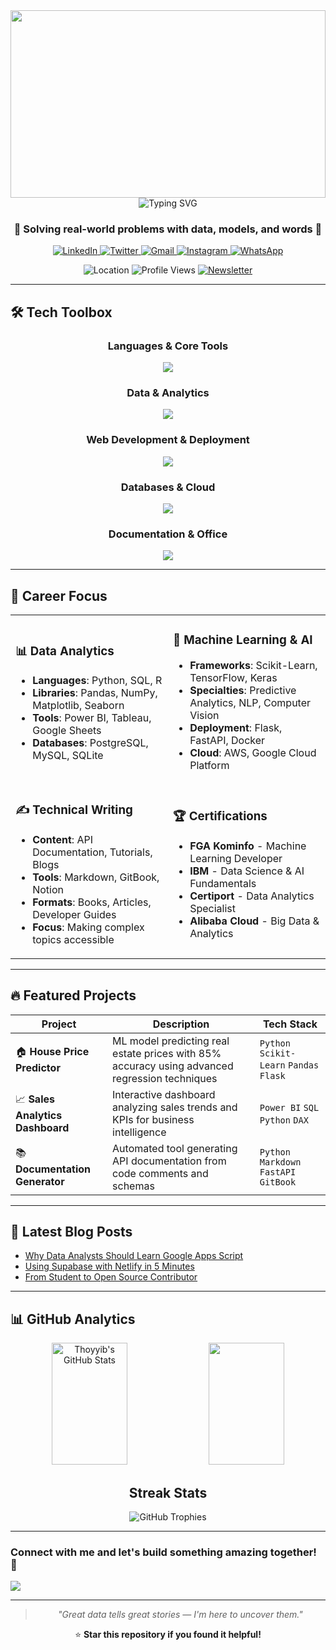 <div align="center">

<!-- Header Banner -->
<img width="100%" height="300" src="https://capsule-render.vercel.app/api?type=waving&color=gradient&customColorList=6,11,20&height=300&section=header&text=Thoyyib%20Hasonangan&fontSize=70&fontColor=fff&animation=twinkling&fontAlignY=32&desc=Data%20Analyst%20%7C%20ML%20Engineer%20%7C%20Technical%20Writer&descAlignY=51&descAlign=50"/>

<!-- Typing Animation -->
<img src="https://readme-typing-svg.herokuapp.com?font=Fira+Code&size=32&duration=2800&pause=2000&color=A855F7&center=true&vCenter=true&width=940&lines=Data+Analyst+%7C+Turning+data+into+insights;ML+Engineer+%7C+Building+intelligent+solutions;Technical+Writer+%7C+Crafting+clear+documentation;Problem+Solver+%7C+Bridging+tech+and+business" alt="Typing SVG" />

<h3 align="center">💜 Solving real-world problems with data, models, and words 💜</h3>

<!-- Social Badges -->
<p align="center">
<a href="https://www.linkedin.com/in/thoyyibhans/">
  <img src="https://img.shields.io/badge/LinkedIn-0077B5?style=for-the-badge&logo=linkedin&logoColor=white" alt="LinkedIn"/>
</a>
<a href="https://x.com/unblessedmonke">
  <img src="https://img.shields.io/badge/Twitter-1DA1F2?style=for-the-badge&logo=twitter&logoColor=white" alt="Twitter"/>
</a>
<a href="mailto:thoyyibhans@gmail.com">
  <img src="https://img.shields.io/badge/Gmail-D14836?style=for-the-badge&logo=gmail&logoColor=white" alt="Gmail"/>
</a>
<a href="https://www.instagram.com/thoyyibhasse_/">
  <img src="https://img.shields.io/badge/Instagram-E4405F?style=for-the-badge&logo=instagram&logoColor=white" alt="Instagram"/>
</a>
<a href="https://wa.me/6283168946193">
  <img src="https://img.shields.io/badge/WhatsApp-25D366?style=for-the-badge&logo=whatsapp&logoColor=white" alt="WhatsApp"/>
</a>
</p>

<p align="center">
<img src="https://img.shields.io/badge/📍%20Location-North%20Sumatra,%20Indonesia-purple?style=for-the-badge" alt="Location"/>
<img src="https://komarev.com/ghpvc/?username=Thoyyibhans&label=Profile%20Views&color=blueviolet&style=for-the-badge" alt="Profile Views"/>
<a href="#"><img src="https://img.shields.io/badge/📧%20Newsletter-Subscribe-orange?style=for-the-badge" alt="Newsletter"/></a>
</p>

</div>

---

## 🛠️ Tech Toolbox

<div align="center">

### Languages & Core Tools
<img src="https://skillicons.dev/icons?i=python,js,html,css,r,sql" />

### Data & Analytics
<img src="https://skillicons.dev/icons?i=pandas,numpy,sklearn,tableau,powerbi" />

### Web Development & Deployment
<img src="https://skillicons.dev/icons?i=flask,netlify,vercel,github,git" />

### Databases & Cloud
<img src="https://skillicons.dev/icons?i=postgresql,mysql,sqlite,aws,googlecloud" />

### Documentation & Office
<img src="https://skillicons.dev/icons?i=markdown,notion,figma" />

</div>

---

## 🚀 Career Focus

<table>
<tr>
<td width="50%">

### 📊 Data Analytics
- **Languages**: Python, SQL, R
- **Libraries**: Pandas, NumPy, Matplotlib, Seaborn
- **Tools**: Power BI, Tableau, Google Sheets
- **Databases**: PostgreSQL, MySQL, SQLite

</td>
<td width="50%">

### 🤖 Machine Learning & AI
- **Frameworks**: Scikit-Learn, TensorFlow, Keras
- **Specialties**: Predictive Analytics, NLP, Computer Vision
- **Deployment**: Flask, FastAPI, Docker
- **Cloud**: AWS, Google Cloud Platform

</td>
</tr>
<tr>
<td width="50%">

### ✍️ Technical Writing
- **Content**: API Documentation, Tutorials, Blogs
- **Tools**: Markdown, GitBook, Notion
- **Formats**: Books, Articles, Developer Guides
- **Focus**: Making complex topics accessible

</td>
<td width="50%">

### 🏆 Certifications
- **FGA Kominfo** - Machine Learning Developer
- **IBM** - Data Science & AI Fundamentals
- **Certiport** - Data Analytics Specialist
- **Alibaba Cloud** - Big Data & Analytics

</td>
</tr>
</table>

---

## 🔥 Featured Projects

| Project | Description | Tech Stack |
|---------|-------------|------------|
| 🏠 **House Price Predictor** | ML model predicting real estate prices with 85% accuracy using advanced regression techniques | `Python` `Scikit-Learn` `Pandas` `Flask` |
| 📈 **Sales Analytics Dashboard** | Interactive dashboard analyzing sales trends and KPIs for business intelligence | `Power BI` `SQL` `Python` `DAX` |
| 📚 **Documentation Generator** | Automated tool generating API documentation from code comments and schemas | `Python` `Markdown` `FastAPI` `GitBook` |

---

## 📝 Latest Blog Posts

<!-- BLOG-POST-LIST:START -->
- [Why Data Analysts Should Learn Google Apps Script](https://medium.com/@thoyyibhans/why-data-analysts-should-learn-google-apps-script)
- [Using Supabase with Netlify in 5 Minutes](https://dev.to/thoyyibhans/supabase-netlify-tutorial)
- [From Student to Open Source Contributor](https://hashnode.com/@thoyyibhans/student-to-contributor)
<!-- BLOG-POST-LIST:END -->

---

## 📊 GitHub Analytics

<div align="center">

<img width="49%" height="195px" src="https://github-readme-stats.vercel.app/api?username=Thoyyibhans&show_icons=true&count_private=true&hide_border=true&title_color=A855F7&icon_color=A855F7&text_color=c9d1d9&bg_color=0d1117" alt="Thoyyib's GitHub Stats" />

<img width="49%" height="195px" src="https://github-readme-stats.vercel.app/api/top-langs/?username=Thoyyibhans&layout=compact&hide_border=true&title_color=A855F7&text_color=c9d1d9&bg_color=0d1117" />

</div>

<div align="center">

## Streak Stats

</div>

<div align="center">

<img src="https://github-profile-trophy.vercel.app/?username=Thoyyibhans&theme=radical&no-frame=true&no-bg=true&margin-w=4&row=1" alt="GitHub Trophies" />

</div>

---

### Connect with me and let's build something amazing together! 🚀

<img src="https://capsule-render.vercel.app/api?type=waving&color=gradient&customColorList=6,11,20&height=100&section=footer&animation=twinkling"/>

</div>

---

<div align="center">

> *"Great data tells great stories — I'm here to uncover them."*

⭐ **Star this repository if you found it helpful!**

</div>
